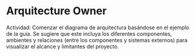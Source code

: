 # Arquitecture Owner

Actividad: Comenzar el diagrama de arquitectura basándose en el ejemplo de la guía. Se sugiere que este incluya los diferentes componentes, ambientes y relaciones (entre los componentes y sistemas externos) para visualizar el alcance y limitantes del proyecto.
